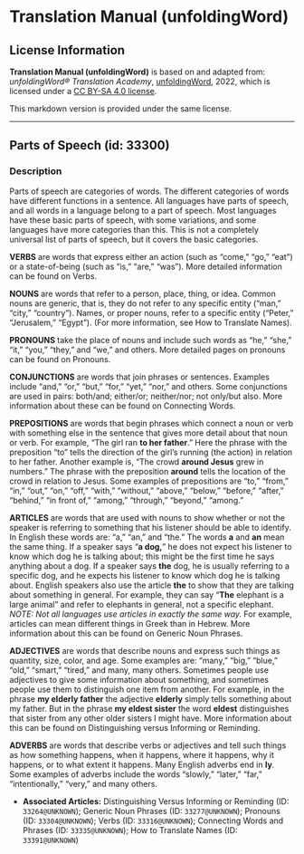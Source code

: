 # Translation Manual (unfoldingWord)

## License Information

**Translation Manual (unfoldingWord)** is based on and adapted from: _unfoldingWord® Translation Academy_, [unfoldingWord](https://unfoldingword.org/utw), 2022, which is licensed under a [CC BY-SA 4.0 license](https://creativecommons.org/licenses/by-sa/4.0/legalcode.en).

This markdown version is provided under the same license.



--------------------------------

## Parts of Speech (id: 33300)

### Description

Parts of speech are categories of words. The different categories of words have different functions in a sentence. All languages have parts of speech, and all words in a language belong to a part of speech. Most languages have these basic parts of speech, with some variations, and some languages have more categories than this. This is not a completely universal list of parts of speech, but it covers the basic categories.

**VERBS** are words that express either an action (such as “come,” “go,” “eat”) or a state\-of\-being (such as “is,” “are,” “was”). More detailed information can be found on Verbs.

**NOUNS** are words that refer to a person, place, thing, or idea. Common nouns are generic, that is, they do not refer to any specific entity (“man,” “city,” “country”). Names, or proper nouns, refer to a specific entity (“Peter,” “Jerusalem,” “Egypt”). (For more information, see How to Translate Names).

**PRONOUNS** take the place of nouns and include such words as “he,” “she,” “it,” “you,” “they,” and “we,” and others. More detailed pages on pronouns can be found on Pronouns.

**CONJUNCTIONS** are words that join phrases or sentences. Examples include “and,” “or,” “but,” “for,” “yet,” “nor,” and others. Some conjunctions are used in pairs: both/and; either/or; neither/nor; not only/but also. More information about these can be found on Connecting Words.

**PREPOSITIONS** are words that begin phrases which connect a noun or verb with something else in the sentence that gives more detail about that noun or verb. For example, “The girl ran **to her father**.” Here the phrase with the preposition “to” tells the direction of the girl’s running (the action) in relation to her father. Another example is, “The crowd **around Jesus** grew in numbers.” The phrase with the preposition **around** tells the location of the crowd in relation to Jesus. Some examples of prepositions are “to,” “from,” “in,” “out,” “on,” “off,” “with,” “without,” “above,” “below,” “before,” “after,” “behind,” “in front of,” “among,” “through,” “beyond,” “among.”

**ARTICLES** are words that are used with nouns to show whether or not the speaker is referring to something that his listener should be able to identify. In English these words are: “a,” “an,” and “the.” The words **a** and **an** mean the same thing. If a speaker says “**a dog,**” he does not expect his listener to know which dog he is talking about; this might be the first time he says anything about a dog. If a speaker says **the** dog, he is usually referring to a specific dog, and he expects his listener to know which dog he is talking about. English speakers also use the article **the** to show that they are talking about something in general. For example, they can say “**The** elephant is a large animal” and refer to elephants in general, not a specific elephant. *NOTE: Not all languages use articles in exactly the same way.* For example, articles can mean different things in Greek than in Hebrew. More information about this can be found on Generic Noun Phrases.

**ADJECTIVES** are words that describe nouns and express such things as quantity, size, color, and age. Some examples are: “many,” “big,” “blue,” “old,” “smart,” “tired,” and many, many others. Sometimes people use adjectives to give some information about something, and sometimes people use them to distinguish one item from another. For example, in the phrase **my elderly father** the adjective **elderly** simply tells something about my father. But in the phrase **my eldest sister** the word **eldest** distinguishes that sister from any other older sisters I might have. More information about this can be found on Distinguishing versus Informing or Reminding.

**ADVERBS** are words that describe verbs or adjectives and tell such things as how something happens, when it happens, where it happens, why it happens, or to what extent it happens. Many English adverbs end in **ly**. Some examples of adverbs include the words “slowly,” “later,” “far,” “intentionally,” “very,” and many others.

* **Associated Articles:** Distinguishing Versus Informing or Reminding (ID: `33264@UNKNOWN`); Generic Noun Phrases (ID: `33277@UNKNOWN`); Pronouns (ID: `33304@UNKNOWN`); Verbs (ID: `33316@UNKNOWN`); Connecting Words and Phrases (ID: `33335@UNKNOWN`); How to Translate Names (ID: `33391@UNKNOWN`)

